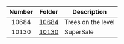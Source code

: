 | Number | Folder | Description |
| :----: | ------ | ----------- |
| 10684 | <a href="https://github.com/Kyrie-Ma/4883-Programming_Techniques-Ma/tree/master/Assignment/A06/10684" > 10684 | Trees on the level |
| 10130 | <a href="https://github.com/Kyrie-Ma/4883-Programming_Techniques-Ma/tree/master/Assignment/A06/10130" > 10130 | SuperSale |
